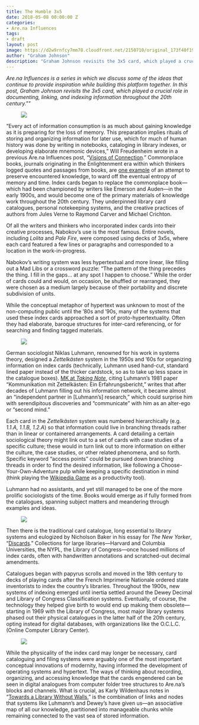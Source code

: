 ```yaml
---
title: The Humble 3x5
date: 2018-05-08 00:00:00 Z
categories:
- Are.na Influences
tags:
- draft
layout: post
image: https://d2w9rnfcy7mm78.cloudfront.net/2150710/original_173f40f198bf80e258b270e8378c0f2f.png
author: "Graham Johnson"
description: "Graham Johnson revisits the 3x5 card, which played a crucial role in documenting, linking, and indexing information throughout the 20th century."
---
```


_Are.na Influences is a series in which we discuss some of the ideas that continue to provide inspiration while building this platform together. In this post, Graham Johnson revisits the 3x5 card, which played a crucial role in documenting, linking, and indexing information throughout the 20th century.""_

<figure>
    <img src="https://d2w9rnfcy7mm78.cloudfront.net/2150713/original_528d90134208ab748c27f36fb3fd40fa.png"></img>
</figure>

“Every act of information consumption is as much about gaining knowledge as it is preparing for the loss of memory. This preparation implies rituals of storing and organizing information for later use, which for much of human history was done by writing in notebooks, cataloging in library indexes, or developing elaborate mnemonic devices,” Will Freudenheim wrote in a previous Are.na Influences post, “[Visions of Connection](https://www.are.na/blog/are.na%20influences/2017/08/01/visions-of-connection.html).” Commonplace books, journals originating in the Enlightenment era within which thinkers logged quotes and passages from books, are [one example](https://www.are.na/blog/a%20collection%20of%20channels/2018/03/27/commonplace-books.html) of an attempt to preserve encountered knowledge, to ward off the eventual entropy of memory and time. Index cards began to replace the commonplace book—which had been championed by writers like Emerson and Auden—in the early 1900s, and would become one of the primary materials of knowledge work throughout the 20th century. They underpinned library card catalogues, personal notekeeping systems, and the creative practices of authors from Jules Verne to Raymond Carver and Michael Crichton.

Of all the writers and thinkers who incorporated index cards into their creative processes, Nabokov’s use is the most famous. Entire novels, including _Lolita_ and _Pale Fire_, were composed using decks of 3x5s, where each card featured a few lines or paragraphs and corresponded to a location in the work-in-progress.

Nabokov’s writing system was less hypertextual and more linear, like filling out a Mad Libs or a crossword puzzle: “The pattern of the thing precedes the thing. I fill in the gaps… at any spot I happen to choose.” While the order of cards could and would, on occasion, be shuffled or rearranged, they were chosen as a medium largely because of their portability and discrete subdivision of units.

While the conceptual metaphor of hypertext was unknown to most of the non-computing public until the ’80s and ’90s, many of the systems that used these index cards approached a sort of proto-hypertextuality. Often they had elaborate, baroque structures for inter-card referencing, or for searching and finding tagged materials.

<figure>
    <img src="https://d2w9rnfcy7mm78.cloudfront.net/2150709/original_6670786229986b7d4ff022455e646256.jpg"></img>
</figure>

German sociologist Niklas Luhmann, renowned for his work in systems theory,  designed a _Zettelkästen_ system in the 1950s and ’60s for organizing information on index cards (technically, Luhmann used hand-cut, standard lined paper instead of the thicker cardstock, so as to take up less space in the catalogue boxes). [MK at _Taking Note_](http://takingnotenow.blogspot.com/2007/12/luhmanns-zettelkasten.html), citing Luhmann’s 1981 paper “Kommunikation mit Zettelkästen: Ein Erfahrungsbericht,” writes that after decades of Luhmann filling out his information network, it became almost an “independent partner in [Luhmann’s] research,” which could surprise him with serendipitous discoveries and “communicate” with him as an alter-ego or “second mind.”

Each card in the _Zettelkästen_ system was numbered hierarchically (e.g. _1.1.A, 1.1.B, 1.2.A_) so that information could live in branching threads rather than in linear or containered arrangements. A card detailing a certain sociological theory might link out to a set of cards with case studies of a specific culture; these would in turn link out to more information on either the culture, the case studies, or other related phenomena, and so forth.  Specific keyword “access points” could be pursued down branching threads in order to find the desired information, like following a Choose-Your-Own-Adventure pulp while keeping a specific destination in mind (think playing the [Wikipedia Game](https://en.wikipedia.org/wiki/Wikipedia:Wiki_Game) as a productivity tool).

Luhmann had no assistants, and yet still managed to be one of the more prolific sociologists of the time. Books would emerge as if fully formed from the catalogues, spanning subject matters and meandering through examples and ideas.

<figure>
    <img src="https://d2w9rnfcy7mm78.cloudfront.net/2150711/original_c5cbd10a6986d2bc1633584a999286c0.jpg"></img>
</figure>

Then there is the traditional card catalogue, long essential to library systems and eulogized by Nicholson Baker in his essay for _The New Yorker_, “[Discards](https://www.are.na/block/2124920).” Collections for large libraries—Harvard and Columbia Universities, the NYPL, the Library of Congress—once housed millions of index cards, often with handwritten annotations and scratched-out decimal amendments.

Catalogues began with papyrus scrolls and moved in the 18th century to decks of playing cards after the French Imprimerie Nationale ordered state inventorists to index the country’s libraries. Throughout the 1900s, new systems of indexing emerged until inertia settled around the Dewey Decimal and Library of Congress Classification systems. Eventually, of course, the technology they helped give birth to would end up making them obsolete—starting in 1969 with the Library of Congress, most major library systems phased out their physical catalogues in the latter half of the 20th century, opting instead for digital databases, with organizations like the O.C.L.C. (Online Computer Library Center).

<figure>
    <img src="https://d2w9rnfcy7mm78.cloudfront.net/2150712/original_4461ef54cb74522749586bd47d1fa862.png"></img>
</figure>

While the physicality of the index card may longer be necessary, card cataloguing and filing systems were arguably one of the most important conceptual innovations of modernity, having informed the development of operating systems and hypertext. The ways of thinking about recording, organizing, and accessing knowledge that the cards engendered can be seen in digital analogues from computer folder tree structures to Are.na’s blocks and channels. What is crucial, as Karly Wildenhaus notes in “[Towards a Library Without Walls](https://www.are.na/blog/case%20study/2017/10/10/karly-wildenhaus.html),” is the combination of links and nodes that systems like Luhmann’s and Dewey’s have given us—an associative map of all our knowledge, partitioned into manageable chunks while remaining connected to the vast sea of stored information.
